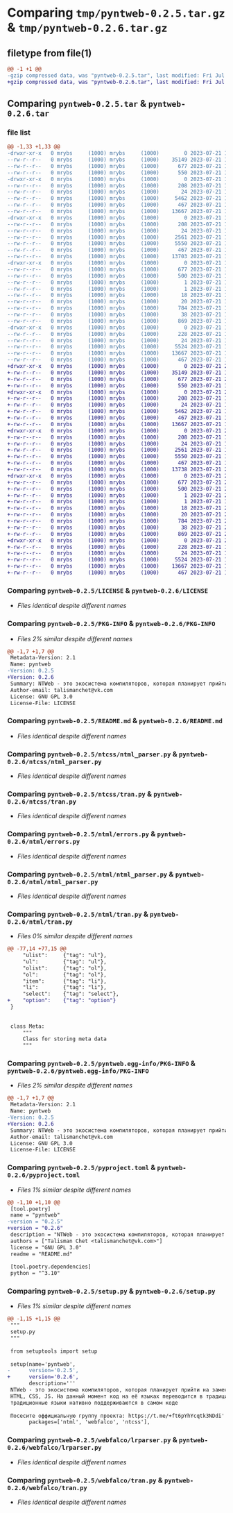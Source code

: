 # Comparing `tmp/pyntweb-0.2.5.tar.gz` & `tmp/pyntweb-0.2.6.tar.gz`

## filetype from file(1)

```diff
@@ -1 +1 @@
-gzip compressed data, was "pyntweb-0.2.5.tar", last modified: Fri Jul 21 19:54:11 2023, max compression
+gzip compressed data, was "pyntweb-0.2.6.tar", last modified: Fri Jul 21 20:04:03 2023, max compression
```

## Comparing `pyntweb-0.2.5.tar` & `pyntweb-0.2.6.tar`

### file list

```diff
@@ -1,33 +1,33 @@
-drwxr-xr-x   0 mrybs     (1000) mrybs     (1000)        0 2023-07-21 19:54:11.248708 pyntweb-0.2.5/
--rw-r--r--   0 mrybs     (1000) mrybs     (1000)    35149 2023-07-21 15:15:13.000000 pyntweb-0.2.5/LICENSE
--rw-r--r--   0 mrybs     (1000) mrybs     (1000)      677 2023-07-21 19:54:11.248708 pyntweb-0.2.5/PKG-INFO
--rw-r--r--   0 mrybs     (1000) mrybs     (1000)      550 2023-07-21 15:15:13.000000 pyntweb-0.2.5/README.md
-drwxr-xr-x   0 mrybs     (1000) mrybs     (1000)        0 2023-07-21 19:54:11.245375 pyntweb-0.2.5/ntcss/
--rw-r--r--   0 mrybs     (1000) mrybs     (1000)      208 2023-07-21 15:15:13.000000 pyntweb-0.2.5/ntcss/__init__.py
--rw-r--r--   0 mrybs     (1000) mrybs     (1000)       24 2023-07-21 15:15:13.000000 pyntweb-0.2.5/ntcss/const.py
--rw-r--r--   0 mrybs     (1000) mrybs     (1000)     5462 2023-07-21 15:15:13.000000 pyntweb-0.2.5/ntcss/ntml_parser.py
--rw-r--r--   0 mrybs     (1000) mrybs     (1000)      467 2023-07-21 15:15:13.000000 pyntweb-0.2.5/ntcss/ntmlc.py
--rw-r--r--   0 mrybs     (1000) mrybs     (1000)    13667 2023-07-21 15:15:13.000000 pyntweb-0.2.5/ntcss/tran.py
-drwxr-xr-x   0 mrybs     (1000) mrybs     (1000)        0 2023-07-21 19:54:11.245375 pyntweb-0.2.5/ntml/
--rw-r--r--   0 mrybs     (1000) mrybs     (1000)      208 2023-07-21 15:15:13.000000 pyntweb-0.2.5/ntml/__init__.py
--rw-r--r--   0 mrybs     (1000) mrybs     (1000)       24 2023-07-21 15:15:13.000000 pyntweb-0.2.5/ntml/const.py
--rw-r--r--   0 mrybs     (1000) mrybs     (1000)     2561 2023-07-21 15:15:13.000000 pyntweb-0.2.5/ntml/errors.py
--rw-r--r--   0 mrybs     (1000) mrybs     (1000)     5550 2023-07-21 19:53:43.000000 pyntweb-0.2.5/ntml/ntml_parser.py
--rw-r--r--   0 mrybs     (1000) mrybs     (1000)      467 2023-07-21 15:15:13.000000 pyntweb-0.2.5/ntml/ntmlc.py
--rw-r--r--   0 mrybs     (1000) mrybs     (1000)    13703 2023-07-21 16:13:25.000000 pyntweb-0.2.5/ntml/tran.py
-drwxr-xr-x   0 mrybs     (1000) mrybs     (1000)        0 2023-07-21 19:54:11.248708 pyntweb-0.2.5/pyntweb.egg-info/
--rw-r--r--   0 mrybs     (1000) mrybs     (1000)      677 2023-07-21 19:54:11.000000 pyntweb-0.2.5/pyntweb.egg-info/PKG-INFO
--rw-r--r--   0 mrybs     (1000) mrybs     (1000)      500 2023-07-21 19:54:11.000000 pyntweb-0.2.5/pyntweb.egg-info/SOURCES.txt
--rw-r--r--   0 mrybs     (1000) mrybs     (1000)        1 2023-07-21 19:54:11.000000 pyntweb-0.2.5/pyntweb.egg-info/dependency_links.txt
--rw-r--r--   0 mrybs     (1000) mrybs     (1000)        1 2023-07-21 15:18:26.000000 pyntweb-0.2.5/pyntweb.egg-info/not-zip-safe
--rw-r--r--   0 mrybs     (1000) mrybs     (1000)       18 2023-07-21 19:54:11.000000 pyntweb-0.2.5/pyntweb.egg-info/requires.txt
--rw-r--r--   0 mrybs     (1000) mrybs     (1000)       20 2023-07-21 19:54:11.000000 pyntweb-0.2.5/pyntweb.egg-info/top_level.txt
--rw-r--r--   0 mrybs     (1000) mrybs     (1000)      784 2023-07-21 19:54:05.000000 pyntweb-0.2.5/pyproject.toml
--rw-r--r--   0 mrybs     (1000) mrybs     (1000)       38 2023-07-21 19:54:11.248708 pyntweb-0.2.5/setup.cfg
--rw-r--r--   0 mrybs     (1000) mrybs     (1000)      869 2023-07-21 19:54:01.000000 pyntweb-0.2.5/setup.py
-drwxr-xr-x   0 mrybs     (1000) mrybs     (1000)        0 2023-07-21 19:54:11.248708 pyntweb-0.2.5/webfalco/
--rw-r--r--   0 mrybs     (1000) mrybs     (1000)      228 2023-07-21 15:15:13.000000 pyntweb-0.2.5/webfalco/__init__.py
--rw-r--r--   0 mrybs     (1000) mrybs     (1000)       24 2023-07-21 15:15:13.000000 pyntweb-0.2.5/webfalco/const.py
--rw-r--r--   0 mrybs     (1000) mrybs     (1000)     5524 2023-07-21 15:15:13.000000 pyntweb-0.2.5/webfalco/lrparser.py
--rw-r--r--   0 mrybs     (1000) mrybs     (1000)    13667 2023-07-21 15:15:13.000000 pyntweb-0.2.5/webfalco/tran.py
--rw-r--r--   0 mrybs     (1000) mrybs     (1000)      467 2023-07-21 15:15:13.000000 pyntweb-0.2.5/webfalco/webfalcoc.py
+drwxr-xr-x   0 mrybs     (1000) mrybs     (1000)        0 2023-07-21 20:04:03.616702 pyntweb-0.2.6/
+-rw-r--r--   0 mrybs     (1000) mrybs     (1000)    35149 2023-07-21 15:15:13.000000 pyntweb-0.2.6/LICENSE
+-rw-r--r--   0 mrybs     (1000) mrybs     (1000)      677 2023-07-21 20:04:03.613369 pyntweb-0.2.6/PKG-INFO
+-rw-r--r--   0 mrybs     (1000) mrybs     (1000)      550 2023-07-21 15:15:13.000000 pyntweb-0.2.6/README.md
+drwxr-xr-x   0 mrybs     (1000) mrybs     (1000)        0 2023-07-21 20:04:03.600036 pyntweb-0.2.6/ntcss/
+-rw-r--r--   0 mrybs     (1000) mrybs     (1000)      208 2023-07-21 15:15:13.000000 pyntweb-0.2.6/ntcss/__init__.py
+-rw-r--r--   0 mrybs     (1000) mrybs     (1000)       24 2023-07-21 15:15:13.000000 pyntweb-0.2.6/ntcss/const.py
+-rw-r--r--   0 mrybs     (1000) mrybs     (1000)     5462 2023-07-21 15:15:13.000000 pyntweb-0.2.6/ntcss/ntml_parser.py
+-rw-r--r--   0 mrybs     (1000) mrybs     (1000)      467 2023-07-21 15:15:13.000000 pyntweb-0.2.6/ntcss/ntmlc.py
+-rw-r--r--   0 mrybs     (1000) mrybs     (1000)    13667 2023-07-21 15:15:13.000000 pyntweb-0.2.6/ntcss/tran.py
+drwxr-xr-x   0 mrybs     (1000) mrybs     (1000)        0 2023-07-21 20:04:03.603369 pyntweb-0.2.6/ntml/
+-rw-r--r--   0 mrybs     (1000) mrybs     (1000)      208 2023-07-21 15:15:13.000000 pyntweb-0.2.6/ntml/__init__.py
+-rw-r--r--   0 mrybs     (1000) mrybs     (1000)       24 2023-07-21 15:15:13.000000 pyntweb-0.2.6/ntml/const.py
+-rw-r--r--   0 mrybs     (1000) mrybs     (1000)     2561 2023-07-21 15:15:13.000000 pyntweb-0.2.6/ntml/errors.py
+-rw-r--r--   0 mrybs     (1000) mrybs     (1000)     5550 2023-07-21 19:53:43.000000 pyntweb-0.2.6/ntml/ntml_parser.py
+-rw-r--r--   0 mrybs     (1000) mrybs     (1000)      467 2023-07-21 15:15:13.000000 pyntweb-0.2.6/ntml/ntmlc.py
+-rw-r--r--   0 mrybs     (1000) mrybs     (1000)    13738 2023-07-21 20:03:45.000000 pyntweb-0.2.6/ntml/tran.py
+drwxr-xr-x   0 mrybs     (1000) mrybs     (1000)        0 2023-07-21 20:04:03.603369 pyntweb-0.2.6/pyntweb.egg-info/
+-rw-r--r--   0 mrybs     (1000) mrybs     (1000)      677 2023-07-21 20:04:03.000000 pyntweb-0.2.6/pyntweb.egg-info/PKG-INFO
+-rw-r--r--   0 mrybs     (1000) mrybs     (1000)      500 2023-07-21 20:04:03.000000 pyntweb-0.2.6/pyntweb.egg-info/SOURCES.txt
+-rw-r--r--   0 mrybs     (1000) mrybs     (1000)        1 2023-07-21 20:04:03.000000 pyntweb-0.2.6/pyntweb.egg-info/dependency_links.txt
+-rw-r--r--   0 mrybs     (1000) mrybs     (1000)        1 2023-07-21 15:18:26.000000 pyntweb-0.2.6/pyntweb.egg-info/not-zip-safe
+-rw-r--r--   0 mrybs     (1000) mrybs     (1000)       18 2023-07-21 20:04:03.000000 pyntweb-0.2.6/pyntweb.egg-info/requires.txt
+-rw-r--r--   0 mrybs     (1000) mrybs     (1000)       20 2023-07-21 20:04:03.000000 pyntweb-0.2.6/pyntweb.egg-info/top_level.txt
+-rw-r--r--   0 mrybs     (1000) mrybs     (1000)      784 2023-07-21 20:03:54.000000 pyntweb-0.2.6/pyproject.toml
+-rw-r--r--   0 mrybs     (1000) mrybs     (1000)       38 2023-07-21 20:04:03.616702 pyntweb-0.2.6/setup.cfg
+-rw-r--r--   0 mrybs     (1000) mrybs     (1000)      869 2023-07-21 20:03:58.000000 pyntweb-0.2.6/setup.py
+drwxr-xr-x   0 mrybs     (1000) mrybs     (1000)        0 2023-07-21 20:04:03.613369 pyntweb-0.2.6/webfalco/
+-rw-r--r--   0 mrybs     (1000) mrybs     (1000)      228 2023-07-21 15:15:13.000000 pyntweb-0.2.6/webfalco/__init__.py
+-rw-r--r--   0 mrybs     (1000) mrybs     (1000)       24 2023-07-21 15:15:13.000000 pyntweb-0.2.6/webfalco/const.py
+-rw-r--r--   0 mrybs     (1000) mrybs     (1000)     5524 2023-07-21 15:15:13.000000 pyntweb-0.2.6/webfalco/lrparser.py
+-rw-r--r--   0 mrybs     (1000) mrybs     (1000)    13667 2023-07-21 15:15:13.000000 pyntweb-0.2.6/webfalco/tran.py
+-rw-r--r--   0 mrybs     (1000) mrybs     (1000)      467 2023-07-21 15:15:13.000000 pyntweb-0.2.6/webfalco/webfalcoc.py
```

### Comparing `pyntweb-0.2.5/LICENSE` & `pyntweb-0.2.6/LICENSE`

 * *Files identical despite different names*

### Comparing `pyntweb-0.2.5/PKG-INFO` & `pyntweb-0.2.6/PKG-INFO`

 * *Files 2% similar despite different names*

```diff
@@ -1,7 +1,7 @@
 Metadata-Version: 2.1
 Name: pyntweb
-Version: 0.2.5
+Version: 0.2.6
 Summary: NTWeb - это экосистема компиляторов, которая планирует прийти на замену существующим в web стандартам: HTML, CSS, JS. На данный момент код на её языках переводится в традиционные языки web, так же традиционные языки нативно поддерживаются в самом кодеПосесите оффициальную группу проекта: https://t.me/+ft6pYhYcqtk3NDdi
 Author-email: talismanchet@vk.com
 License: GNU GPL 3.0
 License-File: LICENSE
```

### Comparing `pyntweb-0.2.5/README.md` & `pyntweb-0.2.6/README.md`

 * *Files identical despite different names*

### Comparing `pyntweb-0.2.5/ntcss/ntml_parser.py` & `pyntweb-0.2.6/ntcss/ntml_parser.py`

 * *Files identical despite different names*

### Comparing `pyntweb-0.2.5/ntcss/tran.py` & `pyntweb-0.2.6/ntcss/tran.py`

 * *Files identical despite different names*

### Comparing `pyntweb-0.2.5/ntml/errors.py` & `pyntweb-0.2.6/ntml/errors.py`

 * *Files identical despite different names*

### Comparing `pyntweb-0.2.5/ntml/ntml_parser.py` & `pyntweb-0.2.6/ntml/ntml_parser.py`

 * *Files identical despite different names*

### Comparing `pyntweb-0.2.5/ntml/tran.py` & `pyntweb-0.2.6/ntml/tran.py`

 * *Files 0% similar despite different names*

```diff
@@ -77,14 +77,15 @@
     "ulist":     {"tag": "ul"},
     "ul":        {"tag": "ul"},
     "olist":     {"tag": "ol"},
     "ol":        {"tag": "ol"},
     "item":      {"tag": "li"},
     "li":        {"tag": "li"},
     "select":    {"tag": "select"},
+    "option":    {"tag": "option"}
 }
 
 
 class Meta:
     """
     Class for storing meta data
     """
```

### Comparing `pyntweb-0.2.5/pyntweb.egg-info/PKG-INFO` & `pyntweb-0.2.6/pyntweb.egg-info/PKG-INFO`

 * *Files 2% similar despite different names*

```diff
@@ -1,7 +1,7 @@
 Metadata-Version: 2.1
 Name: pyntweb
-Version: 0.2.5
+Version: 0.2.6
 Summary: NTWeb - это экосистема компиляторов, которая планирует прийти на замену существующим в web стандартам: HTML, CSS, JS. На данный момент код на её языках переводится в традиционные языки web, так же традиционные языки нативно поддерживаются в самом кодеПосесите оффициальную группу проекта: https://t.me/+ft6pYhYcqtk3NDdi
 Author-email: talismanchet@vk.com
 License: GNU GPL 3.0
 License-File: LICENSE
```

### Comparing `pyntweb-0.2.5/pyproject.toml` & `pyntweb-0.2.6/pyproject.toml`

 * *Files 1% similar despite different names*

```diff
@@ -1,10 +1,10 @@
 [tool.poetry]
 name = "pyntweb"
-version = "0.2.5"
+version = "0.2.6"
 description = "NTWeb - это экосистема компиляторов, которая планирует прийти на замену существующим в web стандартам: HTML, CSS, JS. На данный момент код на её языках переводится в традиционные языки web, так же традиционные языки нативно поддерживаются в самом коде."
 authors = ["Talisman Chet <talismanchet@vk.com>"]
 license = "GNU GPL 3.0"
 readme = "README.md"
 
 [tool.poetry.dependencies]
 python = "^3.10"
```

### Comparing `pyntweb-0.2.5/setup.py` & `pyntweb-0.2.6/setup.py`

 * *Files 1% similar despite different names*

```diff
@@ -1,15 +1,15 @@
 """
 setup.py
 """
 
 from setuptools import setup
 
 setup(name='pyntweb',
-      version='0.2.5',
+      version='0.2.6',
       description='''
 NTWeb - это экосистема компиляторов, которая планирует прийти на замену существующим в web стандартам: 
 HTML, CSS, JS. На данный момент код на её языках переводится в традиционные языки web, так же 
 традиционные языки нативно поддерживаются в самом коде
 
 Посесите оффициальную группу проекта: https://t.me/+ft6pYhYcqtk3NDdi'''.replace("\n", ""),
       packages=['ntml', 'webfalco', 'ntcss'],
```

### Comparing `pyntweb-0.2.5/webfalco/lrparser.py` & `pyntweb-0.2.6/webfalco/lrparser.py`

 * *Files identical despite different names*

### Comparing `pyntweb-0.2.5/webfalco/tran.py` & `pyntweb-0.2.6/webfalco/tran.py`

 * *Files identical despite different names*

